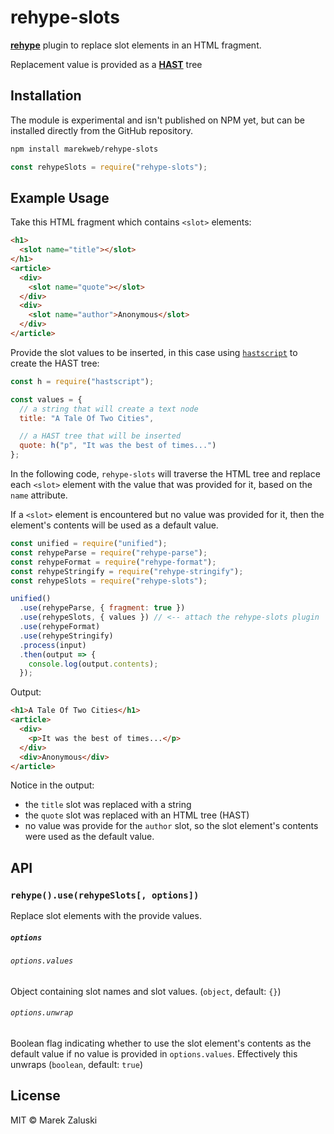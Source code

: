 # rehype-slots

[**rehype**][rehype] plugin to replace slot elements in an HTML fragment.

Replacement value is provided as a [**HAST**][hast] tree

## Installation

The module is experimental and isn't published on NPM yet, but can be installed
directly from the GitHub repository.

```sh
npm install marekweb/rehype-slots
```

```js
const rehypeSlots = require("rehype-slots");
```

## Example Usage

Take this HTML fragment which contains `<slot>` elements:

```html
<h1>
  <slot name="title"></slot>
</h1>
<article>
  <div>
    <slot name="quote"></slot>
  </div>
  <div>
    <slot name="author">Anonymous</slot>
  </div>
</article>
```

Provide the slot values to be inserted, in this case using
[`hastscript`][hastscript] to create the HAST tree:

```js
const h = require("hastscript");

const values = {
  // a string that will create a text node
  title: "A Tale Of Two Cities",

  // a HAST tree that will be inserted
  quote: h("p", "It was the best of times...")
};
```

In the following code, `rehype-slots` will traverse the HTML tree and replace
each `<slot>` element with the value that was provided for it, based on the
`name` attribute.

If a `<slot>` element is encountered but no value was provided for it, then the
element's contents will be used as a default value.

```js
const unified = require("unified");
const rehypeParse = require("rehype-parse");
const rehypeFormat = require("rehype-format");
const rehypeStringify = require("rehype-stringify");
const rehypeSlots = require("rehype-slots");

unified()
  .use(rehypeParse, { fragment: true })
  .use(rehypeSlots, { values }) // <-- attach the rehype-slots plugin
  .use(rehypeFormat)
  .use(rehypeStringify)
  .process(input)
  .then(output => {
    console.log(output.contents);
  });
```

Output:

```html
<h1>A Tale Of Two Cities</h1>
<article>
  <div>
    <p>It was the best of times...</p>
  </div>
  <div>Anonymous</div>
</article>
```

Notice in the output:

- the `title` slot was replaced with a string
- the `quote` slot was replaced with an HTML tree (HAST)
- no value was provide for the `author` slot, so the slot element's contents
  were used as the default value.

## API

### `rehype().use(rehypeSlots[, options])`

Replace slot elements with the provide values.

##### `options`

###### `options.values`

Object containing slot names and slot values. (`object`, default: `{}`)

###### `options.unwrap`

Boolean flag indicating whether to use the slot element's contents as the
default value if no value is provided in `options.values`. Effectively this
unwraps (`boolean`, default: `true`)

## License

MIT © Marek Zaluski

[rehype]: https://github.com/rehypejs/rehype
[hast]: https://github.com/syntax-tree/hast
[hastscript]: https://github.com/syntax-tree/hastscript
